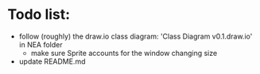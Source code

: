 # Todo list:
- follow (roughly) the draw.io class diagram: 'Class Diagram v0.1.draw.io' in NEA folder
	- make sure Sprite accounts for the window changing size
- update README.md
